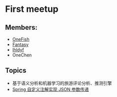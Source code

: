 # First meetup

## Members:

- [OneFish](https://github.com/Fish-Potato)
- [Fantasy](https://github.com/SFantasy)
- [lhldyf](https://github.com/lhldyf)
- OneChen

## Topics

- 基于语义分析和机器学习的旅游评论分析、推测引擎
- [Spring 自定义注解实现 JSON 参数传递](http://www.jianshu.com/p/eccd8ff01427)
